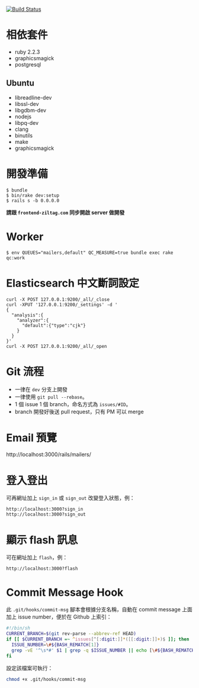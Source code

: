 [![Build Status](https://semaphoreci.com/api/v1/projects/a08f57bd-e891-4bb0-8e0f-60b00a5d993d/402412/badge.svg)](https://semaphoreci.com/billtag/ziltag-com)

# 相依套件

- ruby 2.2.3
- graphicsmagick
- postgresql

## Ubuntu

- libreadline-dev
- libssl-dev
- libgdbm-dev
- nodejs
- libpq-dev
- clang
- binutils
- make
- graphicsmagick

# 開發準備

```
$ bundle
$ bin/rake dev:setup
$ rails s -b 0.0.0.0
```

**請跟 `frontend-ziltag.com` 同步開啟 server 做開發**

# Worker

```
$ env QUEUES="mailers,default" QC_MEASURE=true bundle exec rake qc:work
```

# Elasticsearch 中文斷詞設定

```
curl -X POST 127.0.0.1:9200/_all/_close
curl -XPUT '127.0.0.1:9200/_settings' -d '
{
  "analysis":{
    "analyzer":{
      "default":{"type":"cjk"}
    }
  }
}'
curl -X POST 127.0.0.1:9200/_all/_open
```

# Git 流程

- 一律在 `dev` 分支上開發
- 一律使用 `git pull --rebase`。
- 1 個 issue 1 個 branch，命名方式為 `issues/#ID`。
- branch 開發好後送 pull request，只有 PM 可以 merge

# Email 預覽

http://localhost:3000/rails/mailers/

# 登入登出

可再網址加上 `sign_in` 或 `sign_out` 改變登入狀態，例：

```
http://localhost:3000?sign_in
http://localhost:3000?sign_out
```

# 顯示 flash 訊息

可在網址加上 `flash`，例：

```
http://localhost:3000?flash
```

# Commit Message Hook

此 `.git/hooks/commit-msg` 腳本會根據分支名稱，自動在 commit message 上面加上 issue number，便於在 Github 上索引：

```sh
#!/bin/sh
CURRENT_BRANCH=$(git rev-parse --abbrev-ref HEAD)
if [[ $CURRENT_BRANCH =~ ^issues[^[:digit:]]*([[:digit:]]+)$ ]]; then
  ISSUE_NUMBER=\#${BASH_REMATCH[1]}
  grep -vE '^\s*#' $1 | grep -q $ISSUE_NUMBER || echo [\#${BASH_REMATCH[1]}] >> $1
fi
```

設定該檔案可執行：

```sh
chmod +x .git/hooks/commit-msg
```
